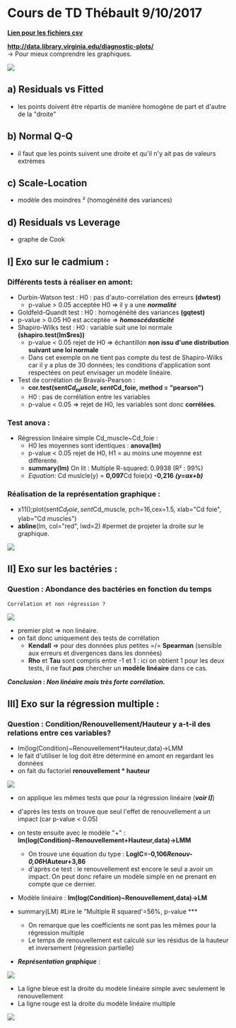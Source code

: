 # Cours de TD Thébault 9/10/2017

[**Lien pour les fichiers csv**](http://dept-info.labri.fr/~thebault/STAT/)

**http://data.library.virginia.edu/diagnostic-plots/**  
    -> Pour mieux comprendre les graphiques.

![](https://github.com/bros-bioinfo/bros-bioinfo.github.io/blob/master/COURS/STATS/TD2_THEBAULT/graphe1.jpeg?raw=true)

## a) **Residuals vs Fitted**
- les points doivent être répartis de manière homogène de part et d'autre de la "droite"

## b) **Normal Q-Q**
- il faut que les points suivent une droite et qu'il n'y ait pas de valeurs extrèmes

## c) **Scale-Location**
- modèle des moindres ² (homogénéité des variances)

## d) **Residuals vs Leverage**
- graphe de Cook

## **I] Exo sur le cadmium** :

### Différents tests à réaliser en amont:
- Durbin-Watson test : H0 : pas d'auto-corrélation des erreurs **(dwtest)**
  - p-value > 0.05 acceptée H0 => il y a une ***normalité***
- Goldfeld-Quandt test : H0 : homogénéité des variances **(gqtest)**
 - p-value > 0.05 H0 est acceptée => ***homoscédasticité***
- Shapiro-Wilks test : H0 : variable suit une loi normale **(shapiro.test(lm$res))**
  - p-value < 0.05 rejet de H0 => échantillon **non issu d'une distribution suivant une loi normale**
  - Dans cet exemple on ne tient pas compte du test de Shapiro-Wilks car il y a plus de 30 données; les conditions d'application sont respectées on peut envisager un modèle linéaire.
- Test de corrélation de Bravais-Pearson :
  - **cor.test(sent$Cd_muscle, sent$Cd_foie, method = "pearson")**
  - H0 : pas de corrélation entre les variables
  - p-value < 0.05 => rejet de H0, les variables sont donc **corrélées**.

### Test anova :

- Régression linéaire simple Cd_muscle~Cd_foie :
  - H0 les moyennes sont identiques : **anova(lm)**
  - p-value < 0.05 rejet de H0, H1 = au moins une moyenne est différente.
  - **summary(lm)** On lit : Multiple R-squared:  0.9938 (R² : 99%)
  - *Equation*: Cd muslcle(y) = **0,097**Cd foie(x) **-0,216** ***(y=ax+b)***

### Réalisation de la représentation graphique :

- x11();plot(sent$Cd_foie, sent$Cd_muscle, pch=16,cex=1.5, xlab="Cd foie", ylab="Cd muscles")
- **abline**(lm, col="red", lwd=2) #permet de projeter la droite sur le graphique.

![](https://github.com/bros-bioinfo/bros-bioinfo.github.io/blob/master/COURS/STATS/TD2_THEBAULT/graphe2.jpeg?raw=true)


## **II] Exo sur les bactéries** :

### Question : Abondance des bactéries en fonction du temps
    Corrélation et non régression ?

![](https://github.com/bros-bioinfo/bros-bioinfo.github.io/blob/master/COURS/STATS/TD2_THEBAULT/graphe3.jpeg?raw=true)
- premier plot => non linéaire.
- on fait donc uniquement des tests de corrélation
  - **Kendall** => pour des données plus petites =/= **Spearman** (sensible aux erreurs et divergences dans les données)
  - **Rho** et **Tau** sont compris entre -1 et 1 : ici on obtient 1 pour les deux tests, il ne faut ***pas*** chercher un **modèle linéaire** dans ce cas.

***Conclusion : Non linéaire mais très forte corrélation.***

## **III] Exo sur la régression multiple** :

### Question : Condition/Renouvellement/Hauteur y a-t-il des relations entre ces variables?

- lm(log(Condition)~Renouvellement*Hauteur,data)->LMM
- le fait d'utiliser le log doit être déterminé en amont en regardant les données
- on fait du factoriel **renouvellement * hauteur**

![](https://github.com/bros-bioinfo/bros-bioinfo.github.io/blob/master/COURS/STATS/TD2_THEBAULT/graphe4.jpeg?raw=true)

- on applique les mêmes tests que pour la régression linéaire (***voir I]***)
- d'après les tests on trouve que seul l'effet de renouvellement a un impact (car p-value < 0.05)

- on teste ensuite avec le modèle "+" :  **lm(log(Condition)~Renouvellement+Hauteur,data)->LMM**
  - On trouve une équation du type : **LogIC=-0,106*Renouv-0,06*HAuteur+3,86**
  - d'après ce test : le renouvellement est encore le seul a avoir un impact. On peut donc refaire un modèle simple en ne prenant en compte que ce dernier.
- Modèle linéaire : **lm(log(Condition)~Renouvellement,data)->LM**
- summary(LM) #Lire le "Multiple R squared'=56%, p-value ***
  - On remarque que les coefficients ne sont pas les mêmes pour la régression multiple
  - Le temps de renouvellement est calculé sur les résidus de la hauteur et inversement (régression partielle)

- ***Représentation graphique*** :

![](https://github.com/bros-bioinfo/bros-bioinfo.github.io/blob/master/COURS/STATS/TD2_THEBAULT/graphe4.jpeg?raw=true)

- La ligne bleue est la droite du modèle linéaire simple avec seulement le renouvellement
- La ligne rouge est  la droite du modèle linéaire multiple

![](https://media3.giphy.com/media/7bWtoBmjn6fAI/giphy.gif)
